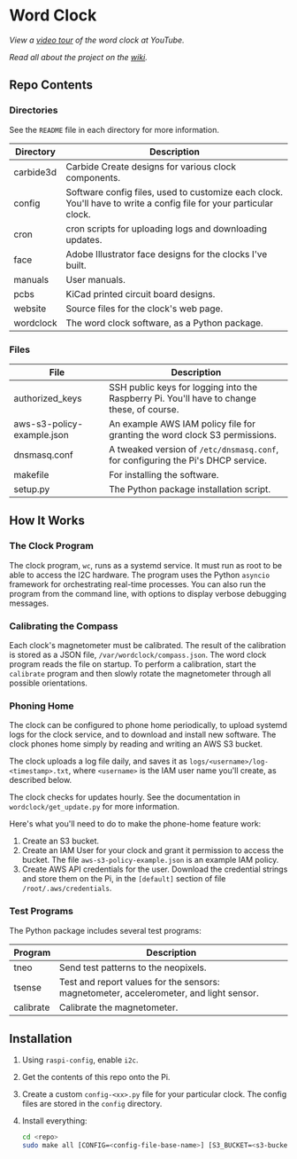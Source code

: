 # Word Clock

*View a 
<a href="https://www.youtube.com/watch?v=zEZTya65sJE" target="_blank">
video tour</a> of the word clock at YouTube.*

*Read all about the project on the
<a href="https://github.com/marksidell/wordclock/wiki" target="_blank">
wiki</a>.*

## Repo Contents

### Directories

See the `README` file in each directory for more information.

| Directory | Description |
|------|-------------|
| carbide3d | Carbide Create designs for various clock components. |
| config | Software config files, used to customize each clock. You'll have to write a config file for your particular clock. |
| cron | cron scripts for uploading logs and downloading updates. |
| face | Adobe Illustrator face designs for the clocks I've built. |
| manuals | User manuals. |
| pcbs | KiCad printed circuit board designs. |
| website | Source files for the clock's web page. |
| wordclock | The word clock software, as a Python package. |

### Files

| File | Description |
|------|-------------|
| authorized_keys | SSH public keys for logging into the Raspberry Pi. You'll have to change these, of course. |
| aws-s3-policy-example.json | An example AWS IAM policy file for granting the word clock S3 permissions. |
| dnsmasq.conf | A tweaked version of `/etc/dnsmasq.conf`, for configuring the Pi's DHCP service. |
| makefile | For installing the software. |
| setup.py | The Python package installation script. |


## How It Works

### The Clock Program

The clock program, `wc`, runs as a systemd service. It must run as root to be able to
access the I2C hardware. The program uses the Python `asyncio` framework
for orchestrating real-time processes. You can also run the program from the command line,
with options to display verbose debugging messages.

### Calibrating the Compass

Each clock's magnetometer must be calibrated. The result of the calibration is stored
as a JSON file, `/var/wordclock/compass.json`. The word clock program reads the file
on startup. To perform a calibration, start the `calibrate` program and then slowly
rotate the magnetometer through all possible orientations.

### Phoning Home

The clock can be configured to phone home periodically, to upload systemd logs for
the clock service, and to download and install new software. The clock phones home
simply by reading and writing an AWS S3 bucket.

The clock uploads a log file daily, and saves it as `logs/<username>/log-<timestamp>.txt`,
where `<username>` is the IAM user name you'll create, as described below.

The clock checks for updates hourly. See the documentation in `wordclock/get_update.py`
for more information.

Here's what you'll need to do to make the phone-home feature work:

1. Create an S3 bucket.
2. Create an IAM User for your clock and grant it permission to access the bucket.
The file `aws-s3-policy-example.json` is an example IAM policy.
3. Create AWS API credentials for the user. Download the credential strings and store
them on the Pi, in the `[default]` section of file `/root/.aws/credentials`.

### Test Programs

The Python package includes several test programs:

| Program | Description
|---|---|
| tneo | Send test patterns to the neopixels. |
| tsense | Test and report values for the sensors: magnetometer, accelerometer, and light sensor. |
| calibrate | Calibrate the magnetometer. |

## Installation

1. Using `raspi-config`, enable `i2c`.

2. Get the contents of this repo onto the Pi.

3. Create a custom `config-<xx>.py` file for your particular clock. The config files are stored
in the `config` directory.

4. Install everything:

   ```bash
   cd <repo>
   sudo make all [CONFIG=<config-file-base-name>] [S3_BUCKET=<s3-bucket-name>]
   ```
